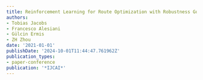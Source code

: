 ```yaml
---
title: Reinforcement Learning for Route Optimization with Robustness Guarantees.
authors:
- Tobias Jacobs
- Francesco Alesiani
- Gülcin Ermis
- ZH Zhou
date: '2021-01-01'
publishDate: '2024-10-01T11:44:47.761962Z'
publication_types:
- paper-conference
publication: '*IJCAI*'
---
```

